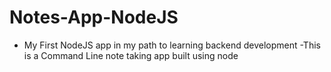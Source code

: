﻿# Notes-App-NodeJS
- My First NodeJS app in my path to learning backend development
-This is a Command Line note taking app built using node
